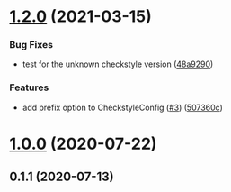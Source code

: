 # [1.2.0](https://github.com/damian-burke/danger-plugin-lint-report/compare/1.0.0...1.2.0) (2021-03-15)


### Bug Fixes

* test for the unknown checkstyle version ([48a9290](https://github.com/damian-burke/danger-plugin-lint-report/commit/48a92906cb1a828d42b5726266eebe6655f859e1))


### Features

* add prefix option to CheckstyleConfig ([#3](https://github.com/damian-burke/danger-plugin-lint-report/issues/3)) ([507360c](https://github.com/damian-burke/danger-plugin-lint-report/commit/507360c8edada25497a2475ad3912e8ec4a972fa))



# [1.0.0](https://github.com/damian-burke/danger-plugin-lint-report/compare/0.1.1...1.0.0) (2020-07-22)



## 0.1.1 (2020-07-13)



